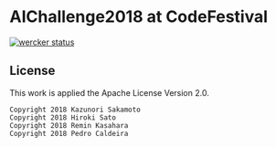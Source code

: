 # AIChallenge2018 at CodeFestival

[![wercker status](https://app.wercker.com/status/7dd58112b3c4214e3e500d1f1ae12848/m/master "wercker status")](https://app.wercker.com/project/byKey/7dd58112b3c4214e3e500d1f1ae12848)

## License

This work is applied the Apache License Version 2.0.

```
Copyright 2018 Kazunori Sakamoto
Copyright 2018 Hiroki Sato
Copyright 2018 Remin Kasahara
Copyright 2018 Pedro Caldeira
```
